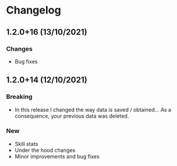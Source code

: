 # Changelog

## 1.2.0+16 (13/10/2021)

### Changes
- Bug fixes

## 1.2.0+14 (12/10/2021)

### Breaking
- In this release I changed the way data is saved / obtained... As a consequence, your previous data was deleted.

### New
- Skill stats
- Under the hood changes
- Minor improvements and bug fixes
